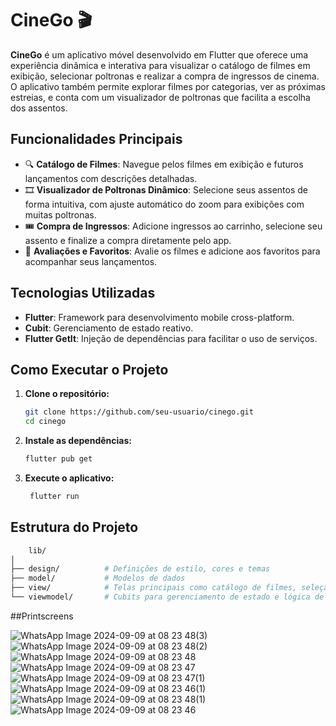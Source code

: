 # CineGo 🎬

**CineGo** é um aplicativo móvel desenvolvido em Flutter que oferece uma experiência dinâmica e interativa para visualizar o catálogo de filmes em exibição, selecionar poltronas e realizar a compra de ingressos de cinema. O aplicativo também permite explorar filmes por categorias, ver as próximas estreias, e conta com um visualizador de poltronas que facilita a escolha dos assentos.

## Funcionalidades Principais

- 🔍 **Catálogo de Filmes**: Navegue pelos filmes em exibição e futuros lançamentos com descrições detalhadas.
- 🎞️ **Visualizador de Poltronas Dinâmico**: Selecione seus assentos de forma intuitiva, com ajuste automático do zoom para exibições com muitas poltronas.
- 🎟️ **Compra de Ingressos**: Adicione ingressos ao carrinho, selecione seu assento e finalize a compra diretamente pelo app.
- 🌟 **Avaliações e Favoritos**: Avalie os filmes e adicione aos favoritos para acompanhar seus lançamentos.

## Tecnologias Utilizadas

- **Flutter**: Framework para desenvolvimento mobile cross-platform.
- **Cubit**: Gerenciamento de estado reativo.
- **Flutter GetIt**: Injeção de dependências para facilitar o uso de serviços.

## Como Executar o Projeto

1. **Clone o repositório:**

   ```bash
   git clone https://github.com/seu-usuario/cinego.git
   cd cinego
    ```
2. **Instale as dependências:**

   ```bash
   flutter pub get
   ```
3. **Execute o aplicativo:**

   ```bash
    flutter run
    ```
   
## Estrutura do Projeto

```bash
    lib/
│
├── design/          # Definições de estilo, cores e temas
├── model/           # Modelos de dados
├── view/            # Telas principais como catálogo de filmes, seleção de poltronas, etc.
└── viewmodel/       # Cubits para gerenciamento de estado e lógica de negócio
```

##Printscreens

![WhatsApp Image 2024-09-09 at 08 23 48(3)](https://github.com/user-attachments/assets/83c0a441-2f4a-404d-a74b-dd5f20d4d2c3)
![WhatsApp Image 2024-09-09 at 08 23 48(2)](https://github.com/user-attachments/assets/e9220af4-1c11-4866-9e24-4e121d7ff7d1)
![WhatsApp Image 2024-09-09 at 08 23 48](https://github.com/user-attachments/assets/778ee9b0-3844-4999-bb03-826fc743536f)
![WhatsApp Image 2024-09-09 at 08 23 47](https://github.com/user-attachments/assets/0543adb2-d7de-45de-b325-f37139039b09)
![WhatsApp Image 2024-09-09 at 08 23 47(1)](https://github.com/user-attachments/assets/740ffd62-8d39-4ca6-bf56-8451d58f2a35)
![WhatsApp Image 2024-09-09 at 08 23 46(1)](https://github.com/user-attachments/assets/8e90580b-66a2-49b2-a6e3-a866873656e0)
![WhatsApp Image 2024-09-09 at 08 23 48(1)](https://github.com/user-attachments/assets/867597be-4c6f-42c4-86b0-ebde7ee3880e)
![WhatsApp Image 2024-09-09 at 08 23 46](https://github.com/user-attachments/assets/6137796b-827e-45bb-ad1c-298d76e7a1b6)


